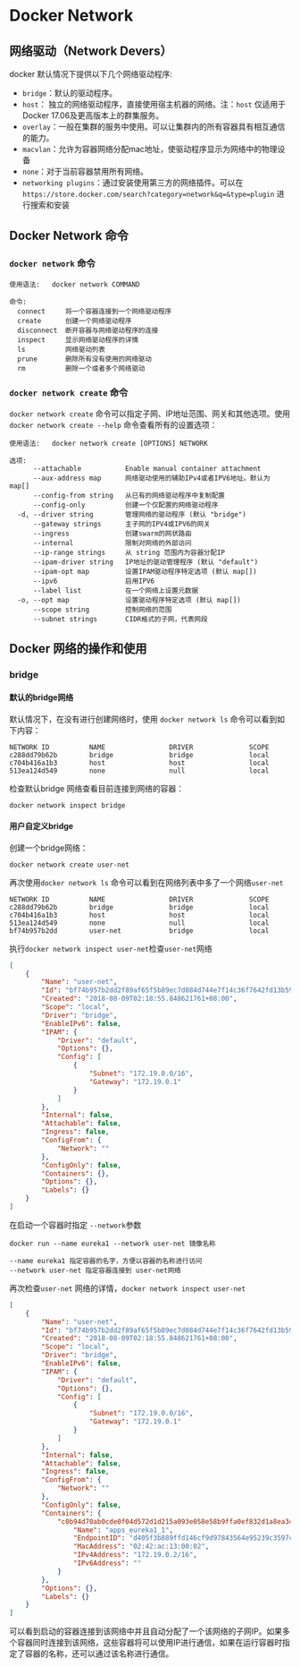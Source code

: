 # Docker Network

## 网络驱动（Network Devers）

docker 默认情况下提供以下几个网络驱动程序:

- `bridge`：默认的驱动程序。
- `host`： 独立的网络驱动程序，直接使用宿主机器的网络。注：`host` 仅适用于Docker 17.06及更高版本上的群集服务。
- `overlay`：一般在集群的服务中使用。可以让集群内的所有容器具有相互通信的能力。
- `macvlan`：允许为容器网络分配mac地址，使驱动程序显示为网络中的物理设备
- `none`：对于当前容器禁用所有网络。
- `networking plugins`：通过安装使用第三方的网络插件。可以在`https://store.docker.com/search?category=network&q=&type=plugin` 进行搜索和安装

## Docker Network 命令

### `docker network` 命令

```
使用语法:	docker network COMMAND

命令:
  connect     将一个容器连接到一个网络驱动程序
  create      创建一个网络驱动程序
  disconnect  断开容器与网络驱动程序的连接
  inspect     显示网络驱动程序的详情
  ls          网络驱动列表
  prune       删除所有没有使用的网络驱动
  rm          删除一个或者多个网络驱动
```

### `docker network create` 命令

`docker network create` 命令可以指定子网、IP地址范围、网关和其他选项。使用 `docker network create --help` 命令查看所有的设置选项：

```
使用语法:	docker network create [OPTIONS] NETWORK

选项:
      --attachable           Enable manual container attachment
      --aux-address map      网络驱动使用的辅助IPv4或者IPV6地址。默认为 map[]
      --config-from string   从已有的网络驱动程序中复制配置
      --config-only          创建一个仅配置的网络驱动程序
  -d, --driver string        管理网络的驱动程序 (默认 "bridge")
      --gateway strings      主子网的IPV4或IPV6的网关
      --ingress              创建swarm的网状路由
      --internal             限制对网络的外部访问
      --ip-range strings     从 string 范围内为容器分配IP
      --ipam-driver string   IP地址的驱动管理程序 (默认 "default")
      --ipam-opt map         设置IPAM驱动程序特定选项 (默认 map[])
      --ipv6                 启用IPV6
      --label list           在一个网络上设置元数据
  -o, --opt map              设置驱动程序特定选项 (默认 map[])
      --scope string         控制网络的范围
      --subnet strings       CIDR格式的子网，代表网段
```

## Docker 网络的操作和使用

### bridge

#### 默认的bridge网络

默认情况下，在没有进行创建网络时，使用 `docker network ls` 命令可以看到如下内容：

```
NETWORK ID          NAME                DRIVER              SCOPE
c288dd79b62b        bridge              bridge              local
c704b416a1b3        host                host                local
513ea124d549        none                null                local
```

检查默认bridge 网络查看目前连接到网络的容器：

```
docker network inspect bridge
```

#### 用户自定义bridge

创建一个bridge网络：

```
docker network create user-net
```

再次使用`docker network ls` 命令可以看到在网络列表中多了一个网络`user-net`

```
NETWORK ID          NAME                DRIVER              SCOPE
c288dd79b62b        bridge              bridge              local
c704b416a1b3        host                host                local
513ea124d549        none                null                local
bf74b957b2dd        user-net            bridge              local
```

执行`docker network inspect user-net`检查`user-net`网络

```json
[
    {
        "Name": "user-net",
        "Id": "bf74b957b2dd2f89af65f5b89ec7d084d744e7f14c36f7642fd13b59c418b926",
        "Created": "2018-08-09T02:18:55.848621761+08:00",
        "Scope": "local",
        "Driver": "bridge",
        "EnableIPv6": false,
        "IPAM": {
            "Driver": "default",
            "Options": {},
            "Config": [
                {
                    "Subnet": "172.19.0.0/16",
                    "Gateway": "172.19.0.1"
                }
            ]
        },
        "Internal": false,
        "Attachable": false,
        "Ingress": false,
        "ConfigFrom": {
            "Network": ""
        },
        "ConfigOnly": false,
        "Containers": {},
        "Options": {},
        "Labels": {}
    }
]
```

在启动一个容器时指定 `--network`参数

```
docker run --name eureka1 --network user-net 镜像名称

--name eureka1 指定容器的名字，方便以容器的名称进行访问
--network user-net 指定容器连接到 user-net网络
```

再次检查`user-net` 网络的详情，`docker network inspect user-net`

```json
[
    {
        "Name": "user-net",
        "Id": "bf74b957b2dd2f89af65f5b89ec7d084d744e7f14c36f7642fd13b59c418b926",
        "Created": "2018-08-09T02:18:55.848621761+08:00",
        "Scope": "local",
        "Driver": "bridge",
        "EnableIPv6": false,
        "IPAM": {
            "Driver": "default",
            "Options": {},
            "Config": [
                {
                    "Subnet": "172.19.0.0/16",
                    "Gateway": "172.19.0.1"
                }
            ]
        },
        "Internal": false,
        "Attachable": false,
        "Ingress": false,
        "ConfigFrom": {
            "Network": ""
        },
        "ConfigOnly": false,
        "Containers": {
            "c0b94d70ab0cde0f04d572d1d215a093e058e58b9ffa0ef832d1a8ea344e504c": {
                "Name": "apps_eureka1_1",
                "EndpointID": "d405f3b889ffd146cf9d97843564e95239c3597c...",
                "MacAddress": "02:42:ac:13:00:02",
                "IPv4Address": "172.19.0.2/16",
                "IPv6Address": ""
            }
        },
        "Options": {},
        "Labels": {}
    }
]
```

可以看到启动的容器连接到该网络中并且自动分配了一个该网络的子网IP。如果多个容器同时连接到该网络，这些容器将可以使用IP进行通信，如果在运行容器时指定了容器的名称，还可以通过该名称进行通信。

